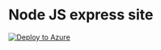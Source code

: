 # Node JS express site 
[![Deploy to Azure](http://azuredeploy.net/deploybutton.png)](https://azuredeploy.net/)